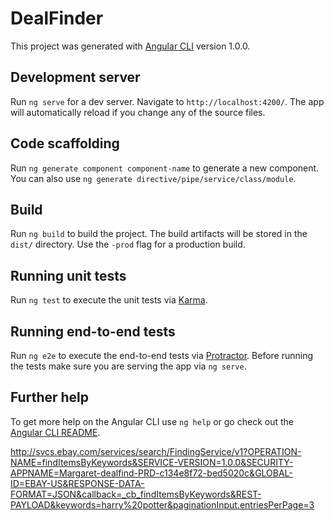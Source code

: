 # DealFinder

This project was generated with [Angular CLI](https://github.com/angular/angular-cli) version 1.0.0.

## Development server

Run `ng serve` for a dev server. Navigate to `http://localhost:4200/`. The app will automatically reload if you change any of the source files.

## Code scaffolding

Run `ng generate component component-name` to generate a new component. You can also use `ng generate directive/pipe/service/class/module`.

## Build

Run `ng build` to build the project. The build artifacts will be stored in the `dist/` directory. Use the `-prod` flag for a production build.

## Running unit tests

Run `ng test` to execute the unit tests via [Karma](https://karma-runner.github.io).

## Running end-to-end tests

Run `ng e2e` to execute the end-to-end tests via [Protractor](http://www.protractortest.org/).
Before running the tests make sure you are serving the app via `ng serve`.

## Further help

To get more help on the Angular CLI use `ng help` or go check out the [Angular CLI README](https://github.com/angular/angular-cli/blob/master/README.md).

http://svcs.ebay.com/services/search/FindingService/v1?OPERATION-NAME=findItemsByKeywords&SERVICE-VERSION=1.0.0&SECURITY-APPNAME=Margaret-dealfind-PRD-c134e8f72-bed5020c&GLOBAL-ID=EBAY-US&RESPONSE-DATA-FORMAT=JSON&callback=_cb_findItemsByKeywords&REST-PAYLOAD&keywords=harry%20potter&paginationInput.entriesPerPage=3
